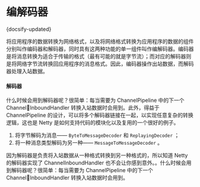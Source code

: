 # 编解码器
{docsify-updated}


将应用程序的数据转换为网络格式，以及将网络格式转换为应用程序的数据的组件分别叫作编码器和解码器，同时具有这两种功能的单一组件叫作编解码器。编码器是将消息转换为适合于传输的格式（最有可能的就是字节流）；而对应的解码器则是将网络字节流转换回应用程序的消息格式。因此，编码器操作出站数据，而解码器处理入站数据。

#### 解码器

什么时候会用到解码器呢？很简单：每当需要为 ChannelPipeline 中的下一个 Channel￾InboundHandler 转换入站数据时会用到。此外，得益于 ChannelPipeline 的设计，可以将多个解码器链接在一起，以实现任意复杂的转换逻辑，这也是 Netty 是如何支持代码的模块化以及复用的一个很好的例子。

1. 将字节解码为消息—— `ByteToMessageDecoder`  和  `ReplayingDecoder` ；
2. 将一种消息类型解码为另一种—— `MessageToMessageDecoder` 。

因为解码器是负责将入站数据从一种格式转换到另一种格式的，所以知道 Netty 的解码器实现了 ChannelInboundHandler 也不会让你感到意外。。什么时候会用到解码器呢？很简单：每当需要为 ChannelPipeline 中的下一个 Channel￾InboundHandler 转换入站数据时会用到。